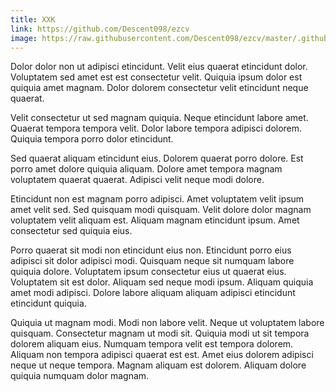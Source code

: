 ```yaml
---
title: XXK
link: https://github.com/Descent098/ezcv
image: https://raw.githubusercontent.com/Descent098/ezcv/master/.github/logo.png
---
```


Dolor dolor non ut adipisci etincidunt. Velit eius quaerat etincidunt dolor. Voluptatem sed amet est est consectetur velit. Quiquia ipsum dolor est quiquia amet magnam. Dolor dolorem consectetur velit etincidunt neque quaerat.

Velit consectetur ut sed magnam quiquia. Neque etincidunt labore amet. Quaerat tempora tempora velit. Dolor labore tempora adipisci dolorem. Quiquia tempora porro dolor etincidunt.

Sed quaerat aliquam etincidunt eius. Dolorem quaerat porro dolore. Est porro amet dolore quiquia aliquam. Dolore amet tempora magnam voluptatem quaerat quaerat. Adipisci velit neque modi dolore.

Etincidunt non est magnam porro adipisci. Amet voluptatem velit ipsum amet velit sed. Sed quisquam modi quisquam. Velit dolore dolor magnam voluptatem velit aliquam est. Aliquam magnam etincidunt ipsum. Amet consectetur sed quiquia eius.

Porro quaerat sit modi non etincidunt eius non. Etincidunt porro eius adipisci sit dolor adipisci modi. Quisquam neque sit numquam labore quiquia dolore. Voluptatem ipsum consectetur eius ut quaerat eius. Voluptatem sit est dolor. Aliquam sed neque modi ipsum. Aliquam quiquia amet modi adipisci. Dolore labore aliquam aliquam adipisci etincidunt etincidunt quiquia.

Quiquia ut magnam modi. Modi non labore velit. Neque ut voluptatem labore quisquam. Consectetur magnam ut modi sit. Quiquia modi ut sit tempora dolorem aliquam eius. Numquam tempora velit est tempora dolorem. Aliquam non tempora adipisci quaerat est est. Amet eius dolorem adipisci neque ut neque tempora. Magnam aliquam est dolorem. Aliquam dolore quiquia numquam dolor magnam.
    